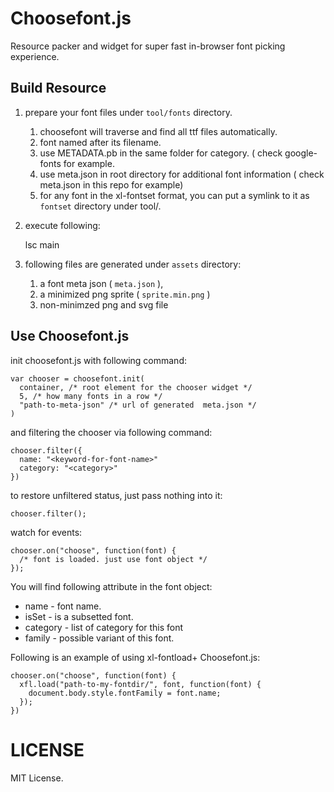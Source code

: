 Choosefont.js
==============

Resource packer and widget for super fast in-browser font picking experience.


Build Resource
--------------

1. prepare your font files under ```tool/fonts``` directory.
    1. choosefont will traverse and find all ttf files automatically. 
    2. font named after its filename.
    3. use METADATA.pb in the same folder for category. ( check google-fonts for example.
    4. use meta.json in root directory for additional font information ( check meta.json in this repo for example)
    5. for any font in the xl-fontset format, you can put a symlink to it as ```fontset``` directory under tool/.
2. execute following:

    lsc main

3. following files are generated under ```assets``` directory:
    1. a font meta json ( ```meta.json``` ), 
    2. a minimized png sprite ( ```sprite.min.png``` )
    3. non-minimzed png and svg file


Use Choosefont.js
---------------

init choosefont.js with following command:

    var chooser = choosefont.init(
      container, /* root element for the chooser widget */
      5, /* how many fonts in a row */
      "path-to-meta-json" /* url of generated  meta.json */
    )


and filtering the chooser via following command:

    chooser.filter({
      name: "<keyword-for-font-name>"
      category: "<category>"
    })
    

to restore unfiltered status, just pass nothing into it:

    chooser.filter();
    

watch for events:

    chooser.on("choose", function(font) {
      /* font is loaded. just use font object */
    });
    
You will find following attribute in the font object:

 * name - font name.
 * isSet - is a subsetted font.
 * category - list of category for this font
 * family - possible variant of this font.


Following is an example of using xl-fontload+ Choosefont.js:

    chooser.on("choose", function(font) {
      xfl.load("path-to-my-fontdir/", font, function(font) {
        document.body.style.fontFamily = font.name;
      });
    })


LICENSE
============

MIT License.

